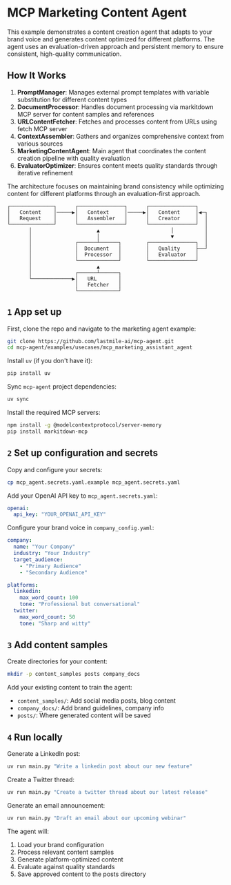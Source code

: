 # MCP Marketing Content Agent

This example demonstrates a content creation agent that adapts to your brand voice and generates content optimized for different platforms. The agent uses an evaluation-driven approach and persistent memory to ensure consistent, high-quality communication.

## How It Works

1. **PromptManager**: Manages external prompt templates with variable substitution for different content types
2. **DocumentProcessor**: Handles document processing via markitdown MCP server for content samples and references
3. **URLContentFetcher**: Fetches and processes content from URLs using fetch MCP server
4. **ContextAssembler**: Gathers and organizes comprehensive context from various sources
5. **MarketingContentAgent**: Main agent that coordinates the content creation pipeline with quality evaluation
6. **EvaluatorOptimizer**: Ensures content meets quality standards through iterative refinement

The architecture focuses on maintaining brand consistency while optimizing content for different platforms through an evaluation-first approach.

```plaintext
┌──────────────┐      ┌───────────────┐      ┌───────────────┐
│   Content    │─────▶│   Context     │─────▶│   Content     │◀─┐
│   Request    │      │   Assembler   │      │   Creator     │  │
└──────────────┘      └───────────────┘      └───────────────┘  │
       │                     ▲                       │          │
       │                     │                       ▼          │
       │              ┌──────┴──────┐        ┌───────────────┐  │      
       │              │  Document   │        │   Quality     ├──┘
       │              │  Processor  │        │   Evaluator   │
       │              └─────────────┘        └───────────────┘
       │                     ▲                
       │              ┌──────┴──────┐
       └─────────────▶│   URL       │
                      │   Fetcher   │
                      └─────────────┘
```

## `1` App set up

First, clone the repo and navigate to the marketing agent example:

```bash
git clone https://github.com/lastmile-ai/mcp-agent.git
cd mcp-agent/examples/usecases/mcp_marketing_assistant_agent
```

Install `uv` (if you don't have it):

```bash
pip install uv
```

Sync `mcp-agent` project dependencies:

```bash
uv sync
```

Install the required MCP servers:

```bash
npm install -g @modelcontextprotocol/server-memory
pip install markitdown-mcp
```

## `2` Set up configuration and secrets

Copy and configure your secrets:

```bash
cp mcp_agent.secrets.yaml.example mcp_agent.secrets.yaml
```

Add your OpenAI API key to `mcp_agent.secrets.yaml`:

```yaml
openai:
  api_key: "YOUR_OPENAI_API_KEY"
```

Configure your brand voice in `company_config.yaml`:

```yaml
company:
  name: "Your Company"
  industry: "Your Industry"
  target_audience:
    - "Primary Audience"
    - "Secondary Audience"

platforms:
  linkedin:
    max_word_count: 100
    tone: "Professional but conversational"
  twitter:
    max_word_count: 50
    tone: "Sharp and witty"
```

## `3` Add content samples

Create directories for your content:

```bash
mkdir -p content_samples posts company_docs
```

Add your existing content to train the agent:
- `content_samples/`: Add social media posts, blog content
- `company_docs/`: Add brand guidelines, company info
- `posts/`: Where generated content will be saved

## `4` Run locally

Generate a LinkedIn post:

```bash
uv run main.py "Write a linkedin post about our new feature"
```

Create a Twitter thread:

```bash
uv run main.py "Create a twitter thread about our latest release"
```

Generate an email announcement:

```bash
uv run main.py "Draft an email about our upcoming webinar"
```

The agent will:
1. Load your brand configuration
2. Process relevant content samples
3. Generate platform-optimized content
4. Evaluate against quality standards
5. Save approved content to the posts directory
